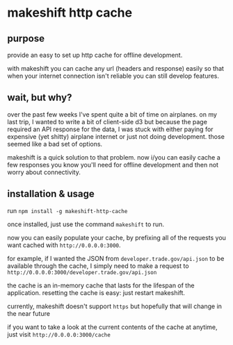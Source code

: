 # makeshift http cache

## purpose

provide an easy to set up http cache for offline development.

with makeshift you can cache any url (headers and response) easily so that when your internet connection isn't reliable you can still develop features.

## wait, but why?

over the past few weeks I've spent quite a bit of time on airplanes. on my last trip, I wanted to write a bit of client-side d3 but because the page required an API response for the data, I was stuck with either paying for expensive (yet shitty) airplane internet or just not doing development. those seemed like a bad set of options.

makeshift is a quick solution to that problem. now i/you can easily cache a few responses you know you'll need for offline development and then not worry about connectivity.

## installation & usage

run `npm install -g makeshift-http-cache`

once installed, just use the command `makeshift` to run.

now you can easily populate your cache, by prefixing all of the requests you want cached with `http://0.0.0.0:3000`.

for example, if I wanted the JSON from `developer.trade.gov/api.json` to be available through the cache, I simply need to make a request to `http://0.0.0.0:3000/developer.trade.gov/api.json`

the cache is an in-memory cache that lasts for the lifespan of the application. resetting the cache is easy: just restart makeshift.

currently, makeshift doesn't support `https` but hopefully that will change in the near future

if you want to take a look at the current contents of the cache at anytime, just visit `http://0.0.0.0:3000/cache`
